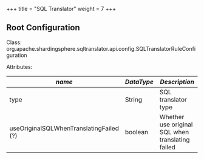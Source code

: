 +++
title = "SQL Translator"
weight = 7
+++

## Root Configuration

Class: org.apache.shardingsphere.sqltranslator.api.config.SQLTranslatorRuleConfiguration

Attributes:

| *name*                                  | *DataType* | *Description*                                    |
| --------------------------------------- | ---------- | ------------------------------------------------ |
| type                                    | String     | SQL translator type                              |
| useOriginalSQLWhenTranslatingFailed (?) | boolean    | Whether use original SQL when translating failed |
